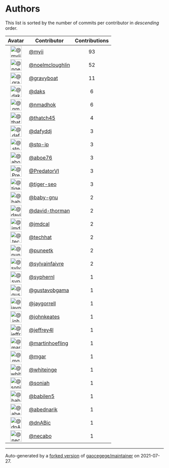 # Authors

This list is sorted by the number of commits per contributor in _descending_ order.

Avatar|Contributor|Contributions
:-:|---|:-:
<img class='float-left rounded-1' src='https://avatars.githubusercontent.com/u/10231489?v=4' width='36' height='36' alt='@myii'>|[@myii](https://github.com/myii)|93
<img class='float-left rounded-1' src='https://avatars.githubusercontent.com/u/13322818?v=4' width='36' height='36' alt='@noelmcloughlin'>|[@noelmcloughlin](https://github.com/noelmcloughlin)|52
<img class='float-left rounded-1' src='https://avatars.githubusercontent.com/u/1396878?v=4' width='36' height='36' alt='@gravyboat'>|[@gravyboat](https://github.com/gravyboat)|11
<img class='float-left rounded-1' src='https://avatars.githubusercontent.com/u/52996?v=4' width='36' height='36' alt='@daks'>|[@daks](https://github.com/daks)|6
<img class='float-left rounded-1' src='https://avatars.githubusercontent.com/u/3374962?v=4' width='36' height='36' alt='@nmadhok'>|[@nmadhok](https://github.com/nmadhok)|6
<img class='float-left rounded-1' src='https://avatars.githubusercontent.com/u/507599?v=4' width='36' height='36' alt='@thatch45'>|[@thatch45](https://github.com/thatch45)|4
<img class='float-left rounded-1' src='https://avatars.githubusercontent.com/u/4195158?v=4' width='36' height='36' alt='@dafyddj'>|[@dafyddj](https://github.com/dafyddj)|3
<img class='float-left rounded-1' src='https://avatars.githubusercontent.com/u/3768412?v=4' width='36' height='36' alt='@stp-ip'>|[@stp-ip](https://github.com/stp-ip)|3
<img class='float-left rounded-1' src='https://avatars.githubusercontent.com/u/1800660?v=4' width='36' height='36' alt='@aboe76'>|[@aboe76](https://github.com/aboe76)|3
<img class='float-left rounded-1' src='https://avatars.githubusercontent.com/u/1933277?v=4' width='36' height='36' alt='@PredatorVI'>|[@PredatorVI](https://github.com/PredatorVI)|3
<img class='float-left rounded-1' src='https://avatars.githubusercontent.com/u/398720?v=4' width='36' height='36' alt='@tiger-seo'>|[@tiger-seo](https://github.com/tiger-seo)|3
<img class='float-left rounded-1' src='https://avatars.githubusercontent.com/u/1233212?v=4' width='36' height='36' alt='@baby-gnu'>|[@baby-gnu](https://github.com/baby-gnu)|2
<img class='float-left rounded-1' src='https://avatars.githubusercontent.com/u/1067420?v=4' width='36' height='36' alt='@david-thorman'>|[@david-thorman](https://github.com/david-thorman)|2
<img class='float-left rounded-1' src='https://avatars.githubusercontent.com/u/8331921?v=4' width='36' height='36' alt='@jmdcal'>|[@jmdcal](https://github.com/jmdcal)|2
<img class='float-left rounded-1' src='https://avatars.githubusercontent.com/u/287147?v=4' width='36' height='36' alt='@techhat'>|[@techhat](https://github.com/techhat)|2
<img class='float-left rounded-1' src='https://avatars.githubusercontent.com/u/528061?v=4' width='36' height='36' alt='@puneetk'>|[@puneetk](https://github.com/puneetk)|2
<img class='float-left rounded-1' src='https://avatars.githubusercontent.com/u/10833722?v=4' width='36' height='36' alt='@sylvainfaivre'>|[@sylvainfaivre](https://github.com/sylvainfaivre)|2
<img class='float-left rounded-1' src='https://avatars.githubusercontent.com/u/639906?v=4' width='36' height='36' alt='@syphernl'>|[@syphernl](https://github.com/syphernl)|1
<img class='float-left rounded-1' src='https://avatars.githubusercontent.com/u/1511294?v=4' width='36' height='36' alt='@gustavobgama'>|[@gustavobgama](https://github.com/gustavobgama)|1
<img class='float-left rounded-1' src='https://avatars.githubusercontent.com/u/12174604?v=4' width='36' height='36' alt='@jaygorrell'>|[@jaygorrell](https://github.com/jaygorrell)|1
<img class='float-left rounded-1' src='https://avatars.githubusercontent.com/u/5306980?v=4' width='36' height='36' alt='@johnkeates'>|[@johnkeates](https://github.com/johnkeates)|1
<img class='float-left rounded-1' src='https://avatars.githubusercontent.com/u/354768?v=4' width='36' height='36' alt='@jeffrey4l'>|[@jeffrey4l](https://github.com/jeffrey4l)|1
<img class='float-left rounded-1' src='https://avatars.githubusercontent.com/u/1011603?v=4' width='36' height='36' alt='@martinhoefling'>|[@martinhoefling](https://github.com/martinhoefling)|1
<img class='float-left rounded-1' src='https://avatars.githubusercontent.com/u/7288501?v=4' width='36' height='36' alt='@mgar'>|[@mgar](https://github.com/mgar)|1
<img class='float-left rounded-1' src='https://avatars.githubusercontent.com/u/91293?v=4' width='36' height='36' alt='@whiteinge'>|[@whiteinge](https://github.com/whiteinge)|1
<img class='float-left rounded-1' src='https://avatars.githubusercontent.com/u/56102?v=4' width='36' height='36' alt='@soniah'>|[@soniah](https://github.com/soniah)|1
<img class='float-left rounded-1' src='https://avatars.githubusercontent.com/u/117961?v=4' width='36' height='36' alt='@babilen5'>|[@babilen5](https://github.com/babilen5)|1
<img class='float-left rounded-1' src='https://avatars.githubusercontent.com/u/228723?v=4' width='36' height='36' alt='@abednarik'>|[@abednarik](https://github.com/abednarik)|1
<img class='float-left rounded-1' src='https://avatars.githubusercontent.com/u/10587402?v=4' width='36' height='36' alt='@dnABic'>|[@dnABic](https://github.com/dnABic)|1
<img class='float-left rounded-1' src='https://avatars.githubusercontent.com/u/23185845?v=4' width='36' height='36' alt='@necabo'>|[@necabo](https://github.com/necabo)|1

---

Auto-generated by a [forked version](https://github.com/myii/maintainer) of [gaocegege/maintainer](https://github.com/gaocegege/maintainer) on 2021-07-27.
